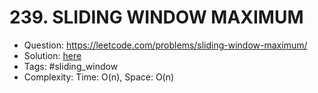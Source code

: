 # 239. SLIDING WINDOW MAXIMUM

* Question: https://leetcode.com/problems/sliding-window-maximum/ 
* Solution: [here](Solution.java)
* Tags: #sliding_window
* Complexity: Time: O(n), Space: O(n)
